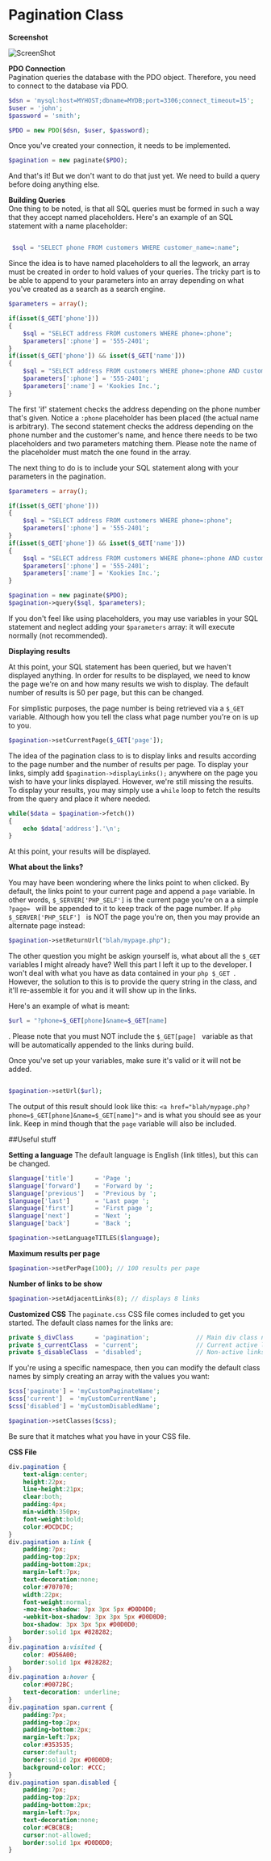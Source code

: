 Pagination Class
========
<strong>Screenshot</strong>

![ScreenShot](https://raw.github.com/dtopaloglou/pagination/gh-pages/screenshots/pages.png)


<strong>PDO Connection</strong>
<br>
Pagination queries the database with the PDO object. Therefore, you need to connect to the database via PDO.
```php
$dsn = 'mysql:host=MYHOST;dbname=MYDB;port=3306;connect_timeout=15';            
$user = 'john';             
$password = 'smith';

$PDO = new PDO($dsn, $user, $password);
```
Once you've created your connection, it needs to be implemented. 
```php 
$pagination = new paginate($PDO);
```
And that's it! But we don't want to do that just yet. We need to build a query before doing anything else.

<strong>Building Queries</strong>
<br>
One thing to be noted, is that all SQL queries must be formed in such a way that they accept named placeholders. Here's an example of an SQL statement with a name placeholder:

```php

 $sql = "SELECT phone FROM customers WHERE customer_name=:name";
```

Since the idea is to have named placeholders to all the legwork, an array must be created in order to hold values of your queries. The tricky part is to be able to append to your parameters into an array depending on what you've created as a search as a search engine.


```php
$parameters = array();

if(isset($_GET['phone']))
{
    $sql = "SELECT address FROM customers WHERE phone=:phone";
    $parameters[':phone'] = '555-2401';
}
if(isset($_GET['phone']) && isset($_GET['name']))
{
    $sql = "SELECT address FROM customers WHERE phone=:phone AND customer_name:name ";
    $parameters[':phone'] = '555-2401';
    $parameters[':name'] = 'Kookies Inc.';
}

```


The first 'if' statement checks the address depending on the phone number that's given. Notice a <code>:phone</code> placeholder has been placed (the actual name is arbitrary). The second statement checks the address depending on the phone number and the customer's name, and hence there needs to be two placeholders and two parameters matching them. Please note the name of the placeholder must match the one found in the array.

The next thing to do is to include your SQL statement along with your parameters in the pagination.

```php
$parameters = array();

if(isset($_GET['phone']))
{
    $sql = "SELECT address FROM customers WHERE phone=:phone";
    $parameters[':phone'] = '555-2401';
}
if(isset($_GET['phone']) && isset($_GET['name']))
{
    $sql = "SELECT address FROM customers WHERE phone=:phone AND customer_name:name ";
    $parameters[':phone'] = '555-2401';
    $parameters[':name'] = 'Kookies Inc.';
}

$pagination = new paginate($PDO); 
$pagination->query($sql, $parameters);
```

If you don't feel like using placeholders, you may use variables in your SQL statement and neglect adding your  ``` $parameters ``` array: it will execute normally (not recommended).

<strong>Displaying results</strong>

At this point, your SQL statement has been queried, but we haven't displayed anything. In order for results to be displayed, we need to know the page we're on and how many results we wish to display. The default number of results is 50 per page, but this can be changed. 

For simplistic purposes, the page number is being retrieved via a ```$_GET ```variable. Although how you tell the class what page number you're on is up to you. 

```php
$pagination->setCurrentPage($_GET['page']);
```

The idea of the pagination class to is to display links and results according to the page number and the number of results per page. To display your links, simply add <code>$pagination->displayLinks();</code> anywhere on the page you wish to have your links displayed. However, we're still missing the results. To display your results, you may simply use a <code>while</code> loop to fetch the results from the query and place it where needed.

```php
while($data = $pagination->fetch())
{
    echo $data['address'].'\n';
}

```
At this point, your results will be displayed.

<strong>What about the links?</strong>

You may have been wondering where the links point to when clicked. By default, the links point to your current page and append a <code>page</code> variable. In other words, ```$_SERVER['PHP_SELF']``` is the current page you're on a a simple <code> ?page= </code> will be appended to it to keep track of the page number. If ```php $_SERVER['PHP_SELF'] ``` is NOT the page you're on, then you may provide an alternate page instead:

```php
$pagination->setReturnUrl("blah/mypage.php");
```

The other question you might be askign yourself is, what about all the ```$_GET ``` variables I might already have? Well this part I left it up to the developer. I won't deal with what you have as data contained in your  ```php $_GET ```. However, the solution to this is to provide the query string in the class, and it'll re-assemble it for you and it will show up in the links.

Here's an example of what is meant: 
```php 
$url = "?phone=$_GET[phone]&name=$_GET[name] 
```

. Please note that you must NOT include the ```$_GET[page] ``` variable as that will be automatically appended to the links during build.

Once you've set up your variables, make sure it's valid or it will not be added. 

```php

$pagination->setUrl($url);
```

The output of this result should look like this: ``` <a href="blah/mypage.php?phone=$_GET[phone]&name=$_GET[name]"> ``` and is what you should see as your link. Keep in mind though that the <code>page</code> variable will also be included.

##Useful stuff

<strong>Setting a language</strong>
The default language is English (link titles), but this can be changed.
```php
$language['title']      = 'Page ';
$language['forward']    = 'Forward by ';
$language['previous']   = 'Previous by ';
$language['last']       = 'Last page ';
$language['first']      = 'First page ';
$language['next']       = 'Next ';
$language['back']       = 'Back ';

$pagination->setLanguageTITLES($language);

```
<strong>Maximum results per page</strong>
```php
$pagination->setPerPage(100); // 100 results per page
```
<strong>Number of links to be show</strong>
```php
$pagination->setAdjacentLinks(8); // displays 8 links 
```
<strong>Customized CSS</strong>
The <code>paginate.css</code> CSS file comes included to get you started. The default class names for the links are:
```php
private $_divClass      = 'pagination';				// Main div class name holding the links
private $_currentClass  = 'current';				// Current active link span class name
private $_disableClass  = 'disabled';				// Non-active links span class name
```


If you're using a specific namespace, then you can modify the default class names by simply creating an array with the values you want:
```php
$css['paginate'] = 'myCustomPaginateName';
$css['current']  = 'myCustomCurrentName';
$css['disabled'] = 'myCustomDisabledName';

$pagination->setClasses($css);
```
Be sure that it matches what you have in your CSS file.

<strong>CSS File</strong>
```css
div.pagination {
	text-align:center;
	height:22px;
	line-height:21px;
	clear:both;
	padding:4px;
	min-width:350px;
	font-weight:bold;
	color:#DCDCDC;
}
div.pagination a:link {
	padding:7px;
	padding-top:2px;
	padding-bottom:2px;
	margin-left:7px;
	text-decoration:none;
	color:#707070;
	width:22px;
	font-weight:normal;
	-moz-box-shadow: 3px 3px 5px #D0D0D0;
	-webkit-box-shadow: 3px 3px 5px #D0D0D0;
	box-shadow: 3px 3px 5px #D0D0D0;
	border:solid 1px #828282;
}
div.pagination a:visited {
	color: #D56A00;
	border:solid 1px #828282;
}
div.pagination a:hover {
	color:#0072BC;
	text-decoration: underline;
}
div.pagination span.current {
	padding:7px;
	padding-top:2px;
	padding-bottom:2px;
	margin-left:7px;
	color:#353535;
	cursor:default;
	border:solid 2px #D0D0D0;
	background-color: #CCC;
}
div.pagination span.disabled {
	padding:7px;
	padding-top:2px;
	padding-bottom:2px;
	margin-left:7px;
	text-decoration:none;
	color:#CBCBCB;
	cursor:not-allowed;
	border:solid 1px #D0D0D0;
}
```
